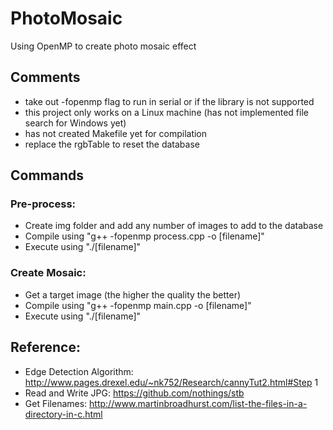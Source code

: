 # PhotoMosaic
Using OpenMP to create photo mosaic effect

## Comments
  - take out -fopenmp flag to run in serial or if the library is not supported
  - this project only works on a Linux machine (has not implemented file search for Windows yet)
  - has not created Makefile yet for compilation
  - replace the rgbTable to reset the database
## Commands
### Pre-process:
  - Create img folder and add any number of images to add to the database
  - Compile using "g++ -fopenmp process.cpp -o [filename]"
  - Execute using "./[filename]"
### Create Mosaic:
  - Get a target image (the higher the quality the better)
  - Compile using "g++ -fopenmp main.cpp -o [filename]"
  - Execute using "./[filename]"
  
## Reference:
  - Edge Detection Algorithm: http://www.pages.drexel.edu/~nk752/Research/cannyTut2.html#Step 1
  - Read and Write JPG: https://github.com/nothings/stb
  - Get Filenames: http://www.martinbroadhurst.com/list-the-files-in-a-directory-in-c.html
